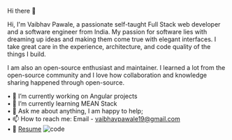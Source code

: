 Hi there 👋

Hi, I'm Vaibhav Pawale, a passionate self-taught Full Stack web developer and a software engineer from India. My passion for software lies with dreaming up ideas and making them come true with elegant interfaces. I take great care in the experience, architecture, and code quality of the things I build.

I am also an open-source enthusiast and maintainer. I learned a lot from the open-source community and I love how collaboration and knowledge sharing happened through open-source.


•	🔭 I’m currently working on Angular projects<br>
•	🌱 I’m currently learning MEAN Stack<br>
•	💬 Ask me about anything, I am happy to help;<br>
•	📫 How to reach me: Email - vaibhavpawale19@gmail.com<br>
•	📝 [Resume](https://github.com/vaibhavpawale1994/vaibhavpawale1994/files/6324710/Resume.pdf)
![code](https://user-images.githubusercontent.com/43311972/115019993-8dda8e00-9ed7-11eb-9957-bcd46709cf52.gif)

